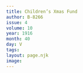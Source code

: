 ```yaml
---
title: Children’s Xmas Fund
author: B-8266
issue: 4
volume: 10
year: 1916
month: 40
day: V
tags:
layout: page.njk
image:
---
```





